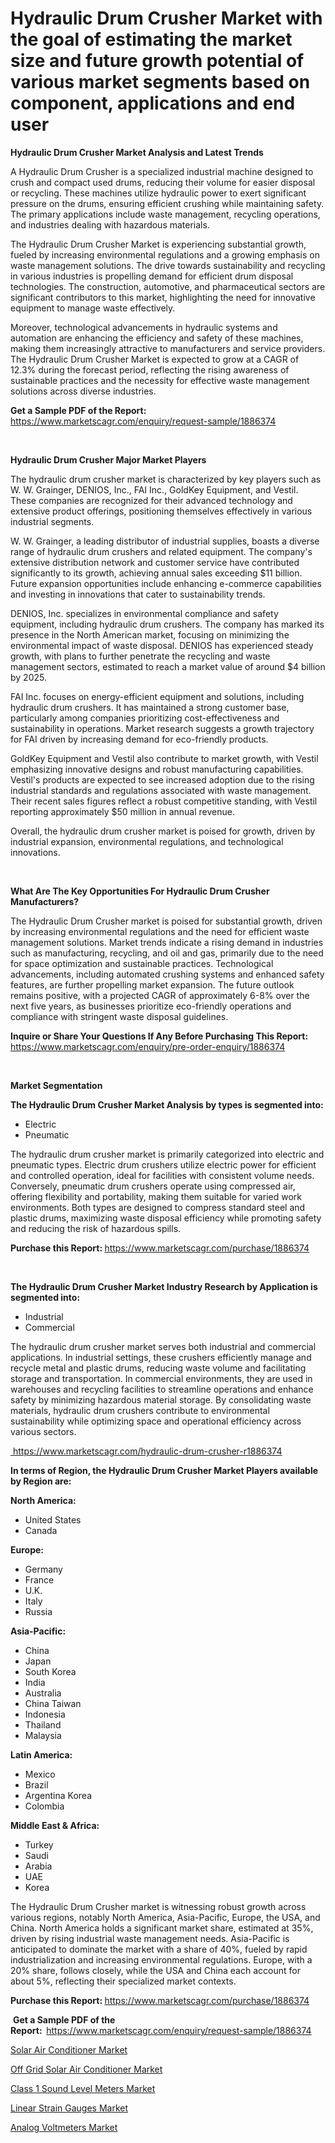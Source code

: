 <p><h1>Hydraulic Drum Crusher Market with the goal of estimating the market size and future growth potential of various market segments based on component, applications and end user</h1></p><p><strong>Hydraulic Drum Crusher Market Analysis and Latest Trends</strong></p>
<p><p>A Hydraulic Drum Crusher is a specialized industrial machine designed to crush and compact used drums, reducing their volume for easier disposal or recycling. These machines utilize hydraulic power to exert significant pressure on the drums, ensuring efficient crushing while maintaining safety. The primary applications include waste management, recycling operations, and industries dealing with hazardous materials.</p><p>The Hydraulic Drum Crusher Market is experiencing substantial growth, fueled by increasing environmental regulations and a growing emphasis on waste management solutions. The drive towards sustainability and recycling in various industries is propelling demand for efficient drum disposal technologies. The construction, automotive, and pharmaceutical sectors are significant contributors to this market, highlighting the need for innovative equipment to manage waste effectively.</p><p>Moreover, technological advancements in hydraulic systems and automation are enhancing the efficiency and safety of these machines, making them increasingly attractive to manufacturers and service providers. The Hydraulic Drum Crusher Market is expected to grow at a CAGR of 12.3% during the forecast period, reflecting the rising awareness of sustainable practices and the necessity for effective waste management solutions across diverse industries.</p></p>
<p><strong>Get a Sample PDF of the Report:&nbsp;</strong> <a href="https://www.marketscagr.com/enquiry/request-sample/1886374?utm_campaign=2097&utm_medium=2&utm_source=Github&utm_content=ia&utm_term=10042025&utm_id=hydraulic-drum-crusher">https://www.marketscagr.com/enquiry/request-sample/1886374</a></p>
<p>&nbsp;</p>
<p><strong>Hydraulic Drum Crusher Major Market Players</strong></p>
<p><p>The hydraulic drum crusher market is characterized by key players such as W. W. Grainger, DENIOS, Inc., FAI Inc., GoldKey Equipment, and Vestil. These companies are recognized for their advanced technology and extensive product offerings, positioning themselves effectively in various industrial segments.</p><p>W. W. Grainger, a leading distributor of industrial supplies, boasts a diverse range of hydraulic drum crushers and related equipment. The company's extensive distribution network and customer service have contributed significantly to its growth, achieving annual sales exceeding $11 billion. Future expansion opportunities include enhancing e-commerce capabilities and investing in innovations that cater to sustainability trends.</p><p>DENIOS, Inc. specializes in environmental compliance and safety equipment, including hydraulic drum crushers. The company has marked its presence in the North American market, focusing on minimizing the environmental impact of waste disposal. DENIOS has experienced steady growth, with plans to further penetrate the recycling and waste management sectors, estimated to reach a market value of around $4 billion by 2025.</p><p>FAI Inc. focuses on energy-efficient equipment and solutions, including hydraulic drum crushers. It has maintained a strong customer base, particularly among companies prioritizing cost-effectiveness and sustainability in operations. Market research suggests a growth trajectory for FAI driven by increasing demand for eco-friendly products.</p><p>GoldKey Equipment and Vestil also contribute to market growth, with Vestil emphasizing innovative designs and robust manufacturing capabilities. Vestil's products are expected to see increased adoption due to the rising industrial standards and regulations associated with waste management. Their recent sales figures reflect a robust competitive standing, with Vestil reporting approximately $50 million in annual revenue.</p><p>Overall, the hydraulic drum crusher market is poised for growth, driven by industrial expansion, environmental regulations, and technological innovations.</p></p>
<p>&nbsp;</p>
<p><strong>What Are The Key Opportunities For Hydraulic Drum Crusher Manufacturers?</strong></p>
<p><p>The Hydraulic Drum Crusher market is poised for substantial growth, driven by increasing environmental regulations and the need for efficient waste management solutions. Market trends indicate a rising demand in industries such as manufacturing, recycling, and oil and gas, primarily due to the need for space optimization and sustainable practices. Technological advancements, including automated crushing systems and enhanced safety features, are further propelling market expansion. The future outlook remains positive, with a projected CAGR of approximately 6-8% over the next five years, as businesses prioritize eco-friendly operations and compliance with stringent waste disposal guidelines.</p></p>
<p><strong>Inquire or Share Your Questions If Any Before Purchasing This Report:</strong> <a href="https://www.marketscagr.com/enquiry/pre-order-enquiry/1886374?utm_campaign=2097&utm_medium=2&utm_source=Github&utm_content=ia&utm_term=10042025&utm_id=hydraulic-drum-crusher">https://www.marketscagr.com/enquiry/pre-order-enquiry/1886374</a></p>
<p>&nbsp;</p>
<p><strong>Market Segmentation</strong></p>
<p><strong>The Hydraulic Drum Crusher Market Analysis by types is segmented into:</strong></p>
<p><ul><li>Electric</li><li>Pneumatic</li></ul></p>
<p><p>The hydraulic drum crusher market is primarily categorized into electric and pneumatic types. Electric drum crushers utilize electric power for efficient and controlled operation, ideal for facilities with consistent volume needs. Conversely, pneumatic drum crushers operate using compressed air, offering flexibility and portability, making them suitable for varied work environments. Both types are designed to compress standard steel and plastic drums, maximizing waste disposal efficiency while promoting safety and reducing the risk of hazardous spills.</p></p>
<p><strong>Purchase this Report:&nbsp;</strong><a href="https://www.marketscagr.com/purchase/1886374?utm_campaign=2097&utm_medium=2&utm_source=Github&utm_content=ia&utm_term=10042025&utm_id=hydraulic-drum-crusher">https://www.marketscagr.com/purchase/1886374</a></p>
<p>&nbsp;</p>
<p><strong>The Hydraulic Drum Crusher Market Industry Research by Application is segmented into:</strong></p>
<p><ul><li>Industrial</li><li>Commercial</li></ul></p>
<p><p>The hydraulic drum crusher market serves both industrial and commercial applications. In industrial settings, these crushers efficiently manage and recycle metal and plastic drums, reducing waste volume and facilitating storage and transportation. In commercial environments, they are used in warehouses and recycling facilities to streamline operations and enhance safety by minimizing hazardous material storage. By consolidating waste materials, hydraulic drum crushers contribute to environmental sustainability while optimizing space and operational efficiency across various sectors.</p></p>
<p><a href="https://www.marketscagr.com/hydraulic-drum-crusher-r1886374?utm_campaign=2097&utm_medium=2&utm_source=Github&utm_content=ia&utm_term=10042025&utm_id=hydraulic-drum-crusher">&nbsp;https://www.marketscagr.com/hydraulic-drum-crusher-r1886374</a></p>
<p><strong>In terms of Region, the Hydraulic Drum Crusher Market Players available by Region are:</strong></p>
<p>
    <p> <strong> North America: </strong>
        <ul>
            <li>United States</li>
            <li>Canada</li>
        </ul>
        </p> 
    <p> <strong> Europe: </strong>
        <ul>
            <li>Germany</li>
            <li>France</li>
            <li>U.K.</li>
            <li>Italy</li>
            <li>Russia</li>
        </ul>
        </p> 
    <p> <strong> Asia-Pacific: </strong>
        <ul>
            <li>China</li>
            <li>Japan</li>
            <li>South Korea</li>
            <li>India</li>
            <li>Australia</li>
            <li>China Taiwan</li>
            <li>Indonesia</li>
            <li>Thailand</li>
            <li>Malaysia</li>
        </ul>
        </p> 
    <p> <strong> Latin America: </strong>
        <ul>
            <li>Mexico</li>
            <li>Brazil</li>
            <li>Argentina Korea</li>
            <li>Colombia</li>
        </ul>
        </p> 
    <p> <strong> Middle East & Africa: </strong>
        <ul>
            <li>Turkey</li>
            <li>Saudi</li>
            <li>Arabia</li>
            <li>UAE</li>
            <li>Korea</li>
        </ul>
    </p>
    </p>
<p><p>The Hydraulic Drum Crusher market is witnessing robust growth across various regions, notably North America, Asia-Pacific, Europe, the USA, and China. North America holds a significant market share, estimated at 35%, driven by rising industrial waste management needs. Asia-Pacific is anticipated to dominate the market with a share of 40%, fueled by rapid industrialization and increasing environmental regulations. Europe, with a 20% share, follows closely, while the USA and China each account for about 5%, reflecting their specialized market contexts.</p></p>
<p><strong>Purchase this Report: </strong><a href="https://www.marketscagr.com/purchase/1886374?utm_campaign=2097&utm_medium=2&utm_source=Github&utm_content=ia&utm_term=10042025&utm_id=hydraulic-drum-crusher">https://www.marketscagr.com/purchase/1886374</a></p>
<p>&nbsp;<strong>Get a Sample PDF of the Report:&nbsp;&nbsp;</strong><a href="https://www.marketscagr.com/enquiry/request-sample/1886374?utm_campaign=2097&utm_medium=2&utm_source=Github&utm_content=ia&utm_term=10042025&utm_id=hydraulic-drum-crusher">https://www.marketscagr.com/enquiry/request-sample/1886374</a></p>
<p><strong></strong></p>
<p><p><a href="https://github.com/efialiurca/Market-Research-Report-List-1/blob/main/solar-air-conditioner-market.md?utm_campaign=2097&utm_medium=2&utm_source=Github&utm_content=ia&utm_term=10042025&utm_id=hydraulic-drum-crusher">Solar Air Conditioner Market</a></p><p><a href="https://github.com/noppbebawy/Market-Research-Report-List-1/blob/main/off-grid-solar-air-conditioner-market.md?utm_campaign=2097&utm_medium=2&utm_source=Github&utm_content=ia&utm_term=10042025&utm_id=hydraulic-drum-crusher">Off Grid Solar Air Conditioner Market</a></p><p><a href="https://github.com/bramsklizas/Market-Research-Report-List-1/blob/main/class-1-sound-level-meters-market.md?utm_campaign=2097&utm_medium=2&utm_source=Github&utm_content=ia&utm_term=10042025&utm_id=hydraulic-drum-crusher">Class 1 Sound Level Meters Market</a></p><p><a href="https://github.com/stohllaackdw/Market-Research-Report-List-1/blob/main/linear-strain-gauges-market.md?utm_campaign=2097&utm_medium=2&utm_source=Github&utm_content=ia&utm_term=10042025&utm_id=hydraulic-drum-crusher">Linear Strain Gauges Market</a></p><p><a href="https://github.com/motanafraxer/Market-Research-Report-List-1/blob/main/analog-voltmeters-market.md?utm_campaign=2097&utm_medium=2&utm_source=Github&utm_content=ia&utm_term=10042025&utm_id=hydraulic-drum-crusher">Analog Voltmeters Market</a></p></p>